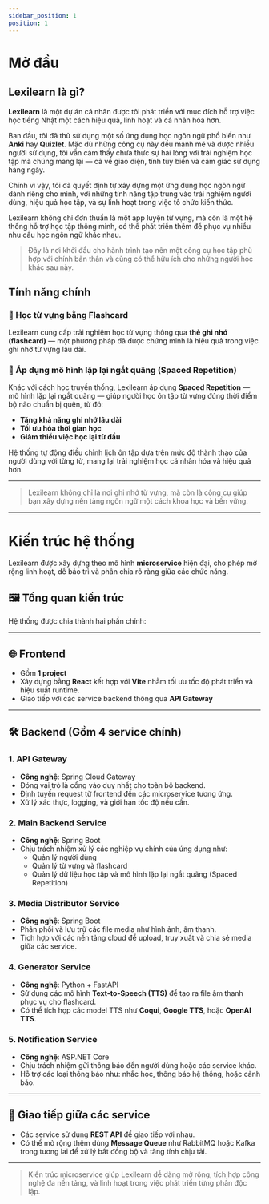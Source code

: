 ```yaml
---
sidebar_position: 1
position: 1
---
```


# Mở đầu

## Lexilearn là gì?

**Lexilearn** là một dự án cá nhân được tôi phát triển với mục đích hỗ trợ việc học tiếng Nhật một cách hiệu quả, linh hoạt và cá nhân hóa hơn.

Ban đầu, tôi đã thử sử dụng một số ứng dụng học ngôn ngữ phổ biến như **Anki** hay **Quizlet**. Mặc dù những công cụ này đều mạnh mẽ và được nhiều người sử dụng, tôi vẫn cảm thấy chưa thực sự hài lòng với trải nghiệm học tập mà chúng mang lại — cả về giao diện, tính tùy biến và cảm giác sử dụng hàng ngày.

Chính vì vậy, tôi đã quyết định tự xây dựng một ứng dụng học ngôn ngữ dành riêng cho mình, với những tính năng tập trung vào trải nghiệm người dùng, hiệu quả học tập, và sự linh hoạt trong việc tổ chức kiến thức.

Lexilearn không chỉ đơn thuần là một app luyện từ vựng, mà còn là một hệ thống hỗ trợ học tập thông minh, có thể phát triển thêm để phục vụ nhiều nhu cầu học ngôn ngữ khác nhau.

> Đây là nơi khởi đầu cho hành trình tạo nên một công cụ học tập phù hợp với chính bản thân và cũng có thể hữu ích cho những người học khác sau này.

## Tính năng chính

### 🎯 Học từ vựng bằng Flashcard

Lexilearn cung cấp trải nghiệm học từ vựng thông qua **thẻ ghi nhớ (flashcard)** — một phương pháp đã được chứng minh là hiệu quả trong việc ghi nhớ từ vựng lâu dài.

### 🔁 Áp dụng mô hình lặp lại ngắt quãng (Spaced Repetition)

Khác với cách học truyền thống, Lexilearn áp dụng **Spaced Repetition** — mô hình lặp lại ngắt quãng — giúp người học ôn tập từ vựng đúng thời điểm bộ não chuẩn bị quên, từ đó:

- **Tăng khả năng ghi nhớ lâu dài**
- **Tối ưu hóa thời gian học**
- **Giảm thiểu việc học lại từ đầu**

Hệ thống tự động điều chỉnh lịch ôn tập dựa trên mức độ thành thạo của người dùng với từng từ, mang lại trải nghiệm học cá nhân hóa và hiệu quả hơn.

---

> Lexilearn không chỉ là nơi ghi nhớ từ vựng, mà còn là công cụ giúp bạn xây dựng nền tảng ngôn ngữ một cách khoa học và bền vững.

---

# Kiến trúc hệ thống

Lexilearn được xây dựng theo mô hình **microservice** hiện đại, cho phép mở rộng linh hoạt, dễ bảo trì và phân chia rõ ràng giữa các chức năng.

## 🖼️ Tổng quan kiến trúc

Hệ thống được chia thành hai phần chính:

---

## 🌐 Frontend

- Gồm **1 project**
- Xây dựng bằng **React** kết hợp với **Vite** nhằm tối ưu tốc độ phát triển và hiệu suất runtime.
- Giao tiếp với các service backend thông qua **API Gateway**

---

## 🛠️ Backend (Gồm 4 service chính)

### 1. **API Gateway**

- **Công nghệ**: Spring Cloud Gateway
- Đóng vai trò là cổng vào duy nhất cho toàn bộ backend.
- Định tuyến request từ frontend đến các microservice tương ứng.
- Xử lý xác thực, logging, và giới hạn tốc độ nếu cần.

### 2. **Main Backend Service**

- **Công nghệ**: Spring Boot
- Chịu trách nhiệm xử lý các nghiệp vụ chính của ứng dụng như:
  - Quản lý người dùng
  - Quản lý từ vựng và flashcard
  - Quản lý dữ liệu học tập và mô hình lặp lại ngắt quãng (Spaced Repetition)

### 3. **Media Distributor Service**

- **Công nghệ**: Spring Boot
- Phân phối và lưu trữ các file media như hình ảnh, âm thanh.
- Tích hợp với các nền tảng cloud để upload, truy xuất và chia sẻ media giữa các service.

### 4. **Generator Service**

- **Công nghệ**: Python + FastAPI
- Sử dụng các mô hình **Text-to-Speech (TTS)** để tạo ra file âm thanh phục vụ cho flashcard.
- Có thể tích hợp các model TTS như **Coqui**, **Google TTS**, hoặc **OpenAI TTS**.

### 5. **Notification Service**

- **Công nghệ**: ASP.NET Core
- Chịu trách nhiệm gửi thông báo đến người dùng hoặc các service khác.
- Hỗ trợ các loại thông báo như: nhắc học, thông báo hệ thống, hoặc cảnh báo.

---

## 🔄 Giao tiếp giữa các service

- Các service sử dụng **REST API** để giao tiếp với nhau.
- Có thể mở rộng thêm dùng **Message Queue** như RabbitMQ hoặc Kafka trong tương lai để xử lý bất đồng bộ và tăng tính chịu tải.

---

> Kiến trúc microservice giúp Lexilearn dễ dàng mở rộng, tích hợp công nghệ đa nền tảng, và linh hoạt trong việc phát triển từng phần độc lập.
